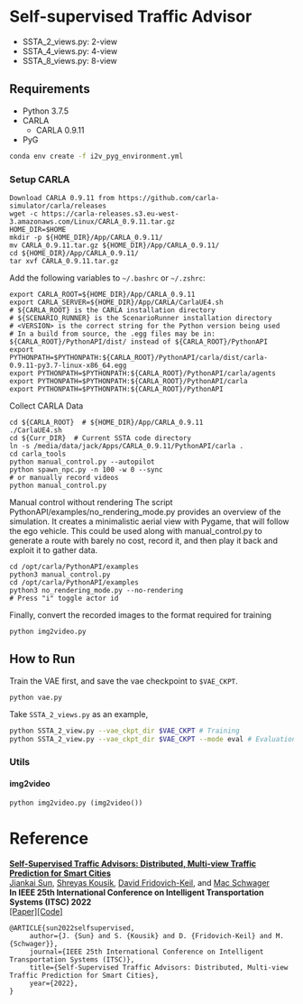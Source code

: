 # Self-supervised Traffic Advisor

- SSTA_2_views.py: 2-view
- SSTA_4_views.py: 4-view
- SSTA_8_views.py: 8-view

## Requirements
- Python 3.7.5
- CARLA
  - CARLA 0.9.11
- PyG
```bash
conda env create -f i2v_pyg_environment.yml
```

### Setup CARLA
```
Download CARLA 0.9.11 from https://github.com/carla-simulator/carla/releases
wget -c https://carla-releases.s3.eu-west-3.amazonaws.com/Linux/CARLA_0.9.11.tar.gz
HOME_DIR=$HOME
mkdir -p ${HOME_DIR}/App/CARLA_0.9.11/
mv CARLA_0.9.11.tar.gz ${HOME_DIR}/App/CARLA_0.9.11/
cd ${HOME_DIR}/App/CARLA_0.9.11/
tar xvf CARLA_0.9.11.tar.gz
```
Add the following variables to `~/.bashrc` or `~/.zshrc`:
```
export CARLA_ROOT=${HOME_DIR}/App/CARLA_0.9.11
export CARLA_SERVER=${HOME_DIR}/App/CARLA/CarlaUE4.sh
# ${CARLA_ROOT} is the CARLA installation directory
# ${SCENARIO_RUNNER} is the ScenarioRunner installation directory
# <VERSION> is the correct string for the Python version being used
# In a build from source, the .egg files may be in: ${CARLA_ROOT}/PythonAPI/dist/ instead of ${CARLA_ROOT}/PythonAPI
export PYTHONPATH=$PYTHONPATH:${CARLA_ROOT}/PythonAPI/carla/dist/carla-0.9.11-py3.7-linux-x86_64.egg
export PYTHONPATH=$PYTHONPATH:${CARLA_ROOT}/PythonAPI/carla/agents
export PYTHONPATH=$PYTHONPATH:${CARLA_ROOT}/PythonAPI/carla
export PYTHONPATH=$PYTHONPATH:${CARLA_ROOT}/PythonAPI
```
Collect CARLA Data
```
cd ${CARLA_ROOT}  # ${HOME_DIR}/App/CARLA_0.9.11
./CarlaUE4.sh
cd ${Curr_DIR}  # Current SSTA code directory
ln -s /media/data/jack/Apps/CARLA_0.9.11/PythonAPI/carla .
cd carla_tools
python manual_control.py --autopilot
python spawn_npc.py -n 100 -w 0 --sync
# or manually record videos
python manual_control.py
```
Manual control without rendering
The script PythonAPI/examples/no_rendering_mode.py provides an overview of the simulation. It creates a minimalistic aerial view with Pygame, that will follow the ego vehicle. This could be used along with manual_control.py to generate a route with barely no cost, record it, and then play it back and exploit it to gather data.
```
cd /opt/carla/PythonAPI/examples
python3 manual_control.py
cd /opt/carla/PythonAPI/examples
python3 no_rendering_mode.py --no-rendering
# Press "i" toggle actor id
```
Finally, convert the recorded images to the format required for training
```
python img2video.py
```
## How to Run
Train the VAE first, and save the vae checkpoint to `$VAE_CKPT`.
```
python vae.py
```

Take `SSTA_2_views.py` as an example, 
```bash
python SSTA_2_view.py --vae_ckpt_dir $VAE_CKPT # Training
python SSTA_2_view.py --vae_ckpt_dir $VAE_CKPT --mode eval # Evaluation
```

### Utils
#### img2video
```
python img2video.py (img2video())
```


# Reference
**[Self-Supervised Traffic Advisors: Distributed, Multi-view Traffic Prediction for Smart Cities](https://arxiv.org/abs/2204.06171)**
<br />
[Jiankai Sun](https://scholar.google.com/citations?user=726MCb8AAAAJ&hl=en),
[Shreyas Kousik](https://www.shreyaskousik.com/), 
[David Fridovich-Keil](https://dfridovi.github.io/), and
[Mac Schwager](http://web.stanford.edu/~schwager/)
<br />
**In IEEE 25th International Conference on Intelligent Transportation Systems (ITSC) 2022**
<br />
[[Paper]](https://arxiv.org/abs/2204.06171)[[Code]](https://github.com/Jiankai-Sun/SSTA_ITSC_2022)

```
@ARTICLE{sun2022selfsupervised,
     author={J. {Sun} and S. {Kousik} and D. {Fridovich-Keil} and M. {Schwager}},
     journal={IEEE 25th International Conference on Intelligent Transportation Systems (ITSC)},
     title={Self-Supervised Traffic Advisors: Distributed, Multi-view Traffic Prediction for Smart Cities},
     year={2022},
}
```
